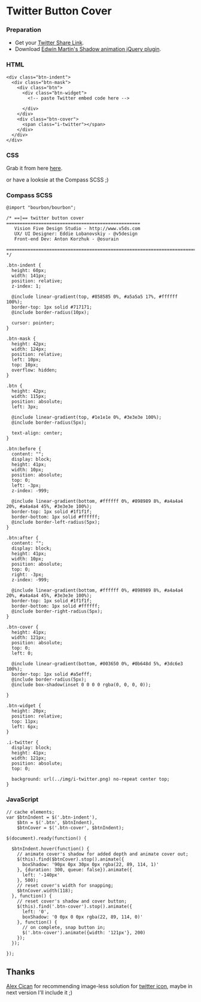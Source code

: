 Twitter Button Cover
====================

### Preparation
* Get your [Twitter Share Link](https://twitter.com/about/resources/buttons#tweet).
* Download [Edwin Martin's Shadow animation jQuery plugin](http://www.bitstorm.org/jquery/shadow-animation/).


### HTML

    <div class="btn-indent">
      <div class="btn-mask">
        <div class="btn">
          <div class="btn-widget">
            <!-- paste Twitter embed code here -->
            
          </div>
        </div>
        <div class="btn-cover">
          <span class="i-twitter"></span>
        </div>
      </div>
    </div>
    
### CSS
Grab it from here [here](https://github.com/v5design/twitter-button-cover/blob/master/assets/css/twitter-button.css).

or have a looksie at the Compass SCSS ;)

### Compass SCSS
    @import "bourbon/bourbon";
    
    /* ==|== twitter button cover ==================================================
       Vision Five Design Studio - http://www.v5ds.com
       UX/ UI Designer: Eddie Lobanovskiy - @v5design
       Front-end Dev: Anton Korzhuk - @osurain
       ========================================================================== */
    
    .btn-indent {
      height: 60px;
      width: 141px;
      position: relative; 
      z-index: 1;
    
      @include linear-gradient(top, #858585 0%, #a5a5a5 17%, #ffffff 100%);
      border-top: 1px solid #717171;
      @include border-radius(10px);
    
      cursor: pointer;
    }
    
    .btn-mask {
      height: 42px;
      width: 124px;
      position: relative;
      left: 10px;
      top: 10px;
      overflow: hidden;
    }
    
    .btn {
      height: 42px;
      width: 115px;
      position: absolute;
      left: 3px;
    
      @include linear-gradient(top, #1e1e1e 0%, #3e3e3e 100%);
      @include border-radius(5px);
    
      text-align: center;
    }
    
    .btn:before {
      content: "";
      display: block;
      height: 41px;
      width: 10px;
      position: absolute;
      top: 0;
      left: -3px;
      z-index: -999;
      
      @include linear-gradient(bottom, #ffffff 0%, #898989 8%, #a4a4a4 20%, #a4a4a4 45%, #3e3e3e 100%);
      border-top: 1px solid #1f1f1f;
      border-bottom: 1px solid #ffffff;
      @include border-left-radius(5px); 
    }
    
    .btn:after {
      content: "";
      display: block;
      height: 41px;
      width: 10px;
      position: absolute;
      top: 0;
      right: -3px;
      z-index: -999;
      
      @include linear-gradient(bottom, #ffffff 0%, #898989 8%, #a4a4a4 20%, #a4a4a4 45%, #3e3e3e 100%);
      border-top: 1px solid #1f1f1f;
      border-bottom: 1px solid #ffffff;
      @include border-right-radius(5px); 
    }
    
    .btn-cover {
      height: 41px;
      width: 121px;
      position: absolute;
      top: 0;
      left: 0;
    
      @include linear-gradient(bottom, #003650 0%, #0b648d 5%, #3dc6e3 100%);
      border-top: 1px solid #a5efff;
      @include border-radius(5px);
      @include box-shadow(inset 0 0 0 0 rgba(0, 0, 0, 0));
    
    }
    
    .btn-widget {
      height: 20px;
      position: relative;
      top: 11px;
      left: 6px;
    }
    
    .i-twitter {
      display: block;
      height: 41px;
      width: 121px;
      position: absolute;
      top: 0;
    
      background: url(../img/i-twitter.png) no-repeat center top;
    }



### JavaScript

    // cache elements;
    var $btnIndent = $('.btn-indent'),
        $btn = $('.btn', $btnIndent),
        $btnCover = $('.btn-cover', $btnIndent);
    
    $(document).ready(function() {
    
      $btnIndent.hover(function() {
        // animate cover's shadow for added depth and animate cover out;
        $(this).find($btnCover).stop().animate({
          boxShadow: '90px 0px 30px 0px rgba(22, 89, 114, 1)'
        }, {duration: 300, queue: false}).animate({
          left: '-140px'
        }, 500);
        // reset cover's width for snapping;
        $btnCover.width(118);
      }, function() {
        // reset cover's shadow and cover button;
        $(this).find('.btn-cover').stop().animate({
          left: '0',
          boxShadow: '0 0px 0 0px rgba(22, 89, 114, 0)'
        }, function() {
          // on complete, snap button in;
          $('.btn-cover').animate({width: '121px'}, 200)
        });
      });
    
    });

## Thanks
[Alex Cican](http://dribbble.com/sican) for recommending image-less solution for [twitter icon](http://www.justbenicestudio.com/studio/websymbols/), maybe in next version I'll include it ;)




